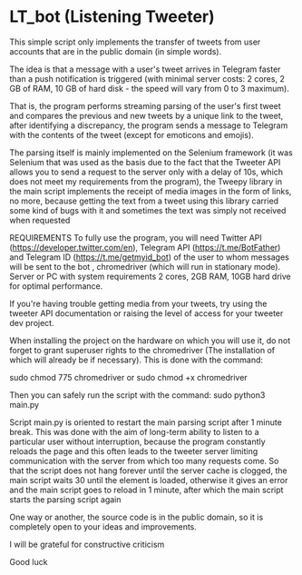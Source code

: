 # LT_bot (Listening Tweeter)

This simple script only implements the transfer of tweets from user accounts that are in the public domain (in simple words).

The idea is that a message with a user's tweet arrives in Telegram faster than a push notification is triggered
(with minimal server costs: 2 cores, 2 GB of RAM, 10 GB of hard disk - the speed will vary from 0 to 3 maximum).

That is, the program performs streaming parsing of the user's first tweet and compares the previous and new tweets by a unique link to the tweet,
 after identifying a discrepancy, the program sends a message to Telegram with the contents of the tweet (except for emoticons and emojis).

The parsing itself is mainly implemented on the Selenium framework
(it was Selenium that was used as the basis due to the fact that the Tweeter API allows you to send a request to the server only with a delay of 10s,
which does not meet my requirements from the program), the Tweepy library in the main script implements the receipt of media images in the form of links,
 no more, because getting the text from a tweet using this library carried some kind of bugs with it and sometimes the text was simply not received when requested

REQUIREMENTS
To fully use the program, you will need
Twitter API (https://developer.twitter.com/en), Telegram API (https://t.me/BotFather) and Telegram ID (https://t.me/getmyid_bot)
of the user to whom messages will be sent to the bot , chromedriver (which will run in stationary mode). Server or PC with system requirements 2 cores,
2GB RAM, 10GB hard drive for optimal performance.

If you're having trouble getting media from your tweets, try using the tweeter API documentation or raising the level of access for your tweeter dev project.

When installing the project on the hardware on which you will use it, do not forget to grant superuser rights to the chromedriver (The installation of which will already be if necessary). This is done with the command:

sudo chmod 775 chromedriver
or
sudo chmod +x chromedriver

Then you can safely run the script with the command:
sudo python3 main.py

Script main.py is oriented to restart the main parsing script after 1 minute break.
This was done with the aim of long-term ability to listen to a particular user without interruption,
because the program constantly reloads the page and this often leads to the tweeter server limiting communication with the server from which too many requests come.
So that the script does not hang forever until the server cache is clogged, the main script waits 30 until the element is loaded,
otherwise it gives an error and the main script goes to reload in 1 minute, after which the main script starts the parsing script again

One way or another, the source code is in the public domain, so it is completely open to your ideas and improvements.

I will be grateful for constructive criticism

Good luck


